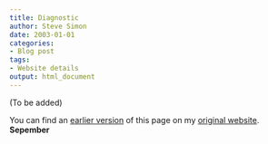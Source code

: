 ```yaml
---
title: Diagnostic
author: Steve Simon
date: 2003-01-01
categories:
- Blog post
tags:
- Website details
output: html_document
---
```


(To be added)

<!---More--->

You can find an [earlier version](http://www.pmean.com/03/diagnostic.html) of this page on my [original website](http://www.pmean.com/original_site.html). </a><strong>Sepember</strong></p>
